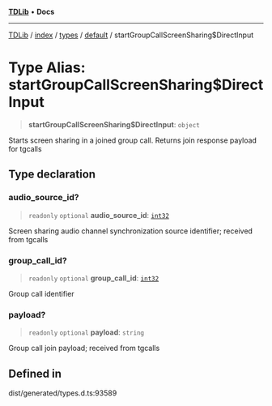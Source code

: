 [**TDLib**](../../../../../../README.md) • **Docs**

***

[TDLib](../../../../../../modules.md) / [index](../../../../../README.md) / [types](../../../README.md) / [default](../README.md) / startGroupCallScreenSharing$DirectInput

# Type Alias: startGroupCallScreenSharing$DirectInput

> **startGroupCallScreenSharing$DirectInput**: `object`

Starts screen sharing in a joined group call. Returns join response payload for tgcalls

## Type declaration

### audio\_source\_id?

> `readonly` `optional` **audio\_source\_id**: [`int32`](int32.md)

Screen sharing audio channel synchronization source identifier; received from tgcalls

### group\_call\_id?

> `readonly` `optional` **group\_call\_id**: [`int32`](int32.md)

Group call identifier

### payload?

> `readonly` `optional` **payload**: `string`

Group call join payload; received from tgcalls

## Defined in

dist/generated/types.d.ts:93589
